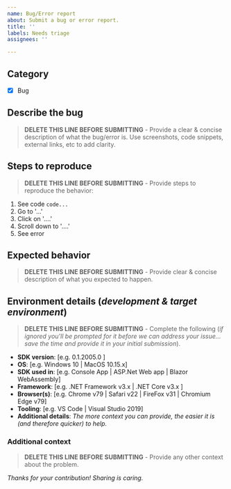 ```yaml
---
name: Bug/Error report
about: Submit a bug or error report.
title: ''
labels: Needs triage
assignees: ''

---
```

## Category

- [x] Bug

## Describe the bug

> **DELETE THIS LINE BEFORE SUBMITTING** - Provide a clear & concise description of what the bug/error is. Use screenshots, code snippets, external links, etc to add clarity.

## Steps to reproduce

> **DELETE THIS LINE BEFORE SUBMITTING** - Provide steps to reproduce the behavior:

1. See code `code...` 
1. Go to '...'
1. Click on '....'
1. Scroll down to '....'
1. See error

## Expected behavior

> **DELETE THIS LINE BEFORE SUBMITTING** - Provide clear & concise description of what you expected to happen.

## Environment details (*development & target environment*)

> **DELETE THIS LINE BEFORE SUBMITTING** - Complete the following (*if ignored you'll be prompted for it before we can address your issue... save the time and provide it in your initial submission*).

- **SDK version**: [e.g. 0.1.2005.0 ]
- **OS**: [e.g. Windows 10 | MacOS 10.15.x]
- **SDK used in**: [e.g. Console App | ASP.Net Web app | Blazor WebAssembly]
- **Framework**: [e.g. .NET Framework v3.x | .NET Core v3.x ]
- **Browser(s)**: [e.g. Chrome v79 | Safari v22 | FireFox v31 | Chromium Edge v79]
- **Tooling**: [e.g. VS Code | Visual Studio 2019]
- **Additional details**: *The more context you can provide, the easier it is (and therefore quicker) to help.*

### Additional context

> **DELETE THIS LINE BEFORE SUBMITTING** - Provide any other context about the problem.

*Thanks for your contribution! Sharing is caring.*